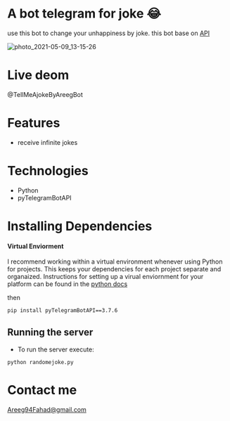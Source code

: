 # A bot telegram for joke 😂
use this bot to change your unhappiness by joke.
this bot base on [API](https://official-joke-api.appspot.com/random_joke)

![photo_2021-05-09_13-15-26](https://user-images.githubusercontent.com/30151596/117568677-591eb880-b0ca-11eb-8a3d-1072ea5e01ce.jpg)


# Live deom
@TellMeAjokeByAreegBot

# Features
* receive infinite jokes

# Technologies
- Python 
- pyTelegramBotAPI

# Installing Dependencies

#### Virtual Enviorment 

I recommend working within a virtual environment whenever using Python for projects. This keeps your dependencies for each project separate and organaized. Instructions for setting up a virual enviornment for your platform can be found in the [python docs](https://packaging.python.org/guides/installing-using-pip-and-virtual-environments/)

then 

```bash
pip install pyTelegramBotAPI==3.7.6
```

## Running the server

- To run the server  execute:

```
python randomejoke.py
```

# Contact me 
Areeg94Fahad@gmail.com
